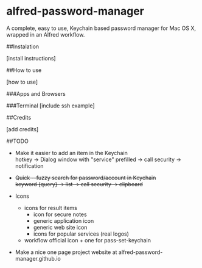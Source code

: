 # alfred-password-manager
A complete, easy to use, Keychain based password manager for Mac OS X, wrapped in an Alfred workflow.

##Instalation

[install instructions]

##How to use

[how to use]

###Apps and Browsers

###Terminal
[include ssh example]

##Credits

[add credits]

##TODO

* Make it easier to add an item in the Keychain  
  hotkey -> Dialog window with "service" prefilled -> call security -> notification

* ~~Quick --fuzzy search for password/account in Keychain~~  
  ~~keyword {query} -> list -> call security -> clipboard~~
 
* Icons
	* icons for result items 
    	* icon for secure notes
    	* generic application icon
    	* generic web site icon
    	* icons for popular services (real logos)
    * workflow official icon + one for pass-set-keychain

* Make a nice one page project website at alfred-password-manager.github.io


